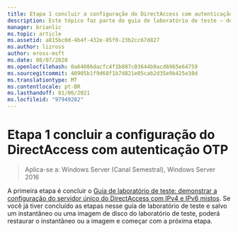 ```yaml
---
title: Etapa 1 concluir a configuração do DirectAccess com autenticação OTP
description: Este tópico faz parte do guia de laboratório de teste – demonstre o DirectAccess com autenticação OTP e RSA SecurID para Windows Server 2016
manager: brianlic
ms.topic: article
ms.assetid: a815bc0d-4b4f-432e-85f0-23b2cc67d827
ms.author: lizross
author: eross-msft
ms.date: 08/07/2020
ms.openlocfilehash: 0a64086dacfc4f1b887c03644b9acd6965e64759
ms.sourcegitcommit: 40905b1f9d68f1b7d821e05cab2d35e9b425e38d
ms.translationtype: MT
ms.contentlocale: pt-BR
ms.lasthandoff: 01/06/2021
ms.locfileid: "97949282"
---
```

# <a name="step-1-complete-the-directaccess-configuration-with-otp-authentication"></a>Etapa 1 concluir a configuração do DirectAccess com autenticação OTP

>Aplica-se a: Windows Server (Canal Semestral), Windows Server 2016

A primeira etapa é concluir o [Guia de laboratório de teste: demonstrar a configuração do servidor único do DirectAccess com IPv4 e IPv6 mistos](https://go.microsoft.com/fwlink/p/?LinkId=237004). Se você já tiver concluído as etapas nesse guia de laboratório de teste e salvo um instantâneo ou uma imagem de disco do laboratório de teste, poderá restaurar o instantâneo ou a imagem e começar com a próxima etapa.



